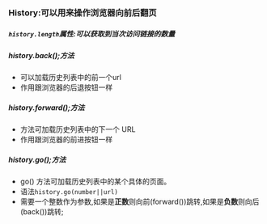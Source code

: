 ### History:可以用来操作浏览器向前后翻页
##### `history.length`属性:可以获取到当次访问链接的数量
##### history.back();方法
- 可以加载历史列表中的前一个url
- 作用跟浏览器的后退按钮一样
##### history.forward();方法
- 方法可加载历史列表中的下一个 URL
- 作用跟浏览器的前进按钮一样
##### history.go();方法
- go() 方法可加载历史列表中的某个具体的页面。
- 语法`history.go(number||url)`
- 需要一个整数作为参数,如果是**正数**则向前(forward())跳转,如果是**负数**则向后(back())跳转;

